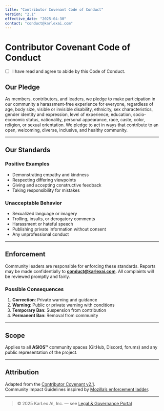 ```yaml
---
title: "Contributor Covenant Code of Conduct"
version: "2.1"
effective_date: "2025-04-30"
contact: "conduct@karlexai.com"
---
```


# Contributor Covenant Code of Conduct

- [ ] I have read and agree to abide by this Code of Conduct.

## Our Pledge

As members, contributors, and leaders, we pledge to make participation in our community a harassment-free experience for everyone, regardless of age, body size, visible or invisible disability, ethnicity, sex characteristics, gender identity and expression, level of experience, education, socio-economic status, nationality, personal appearance, race, caste, color, religion, or sexual orientation. We pledge to act in ways that contribute to an open, welcoming, diverse, inclusive, and healthy community.

---

## Our Standards

### Positive Examples
- Demonstrating empathy and kindness  
- Respecting differing viewpoints  
- Giving and accepting constructive feedback  
- Taking responsibility for mistakes  

### Unacceptable Behavior
- Sexualized language or imagery  
- Trolling, insults, or derogatory comments  
- Harassment or hateful speech  
- Publishing private information without consent  
- Any unprofessional conduct  

---

## Enforcement

Community leaders are responsible for enforcing these standards. Reports may be made confidentially to **conduct@karlexai.com**. All complaints will be reviewed promptly and fairly.

### Possible Consequences
1. **Correction**: Private warning and guidance  
2. **Warning**: Public or private warning with conditions  
3. **Temporary Ban**: Suspension from contribution  
4. **Permanent Ban**: Removal from community  

---

## Scope

Applies to all **ASIOS™** community spaces (GitHub, Discord, forums) and any public representation of the project.

---

## Attribution

Adapted from the [Contributor Covenant v2.1][v2.1].  
Community Impact Guidelines inspired by [Mozilla’s enforcement ladder][mozilla].

[v2.1]: https://www.contributor-covenant.org/version/2/1/code_of_conduct.html  
[mozilla]: https://github.com/mozilla/diversity  

---

> © 2025 KarLex AI, Inc. — see [Legal & Governance Portal](https://asios.ai/legal)
